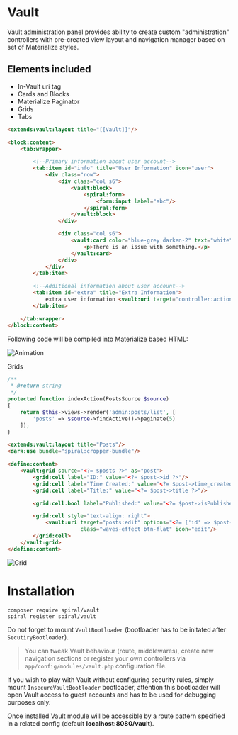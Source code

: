 # Vault 
Vault administration panel provides ability to create custom "administration" controllers with pre-created view layout and navigation manager based on set of Materialize styles.

Elements included
-----------------
* In-Vault uri tag
* Cards and Blocks
* Materialize Paginator
* Grids
* Tabs

```html
<extends:vault:layout title="[[Vault]]"/>

<block:content>
    <tab:wrapper>

        <!--Primary information about user account-->
        <tab:item id="info" title="User Information" icon="user">
            <div class="row">
                <div class="col s6">
                    <vault:block>
                        <spiral:form>
                            <form:input label="abc"/>
                        </spiral:form>
                    </vault:block>
                </div>

                <div class="col s6">
                    <vault:card color="blue-grey darken-2" text="white">
                        <p>There is an issue with something.</p>
                    </vault:card>
                </div>
            </div>
        </tab:item>

        <!--Additional information about user account-->
        <tab:item id="extra" title="Extra Information">
            extra user information <vault:uri target="controller:action">link</vault:uri>
        </tab:item>

    </tab:wrapper>
</block:content>
```

Following code will be compiled into Materialize based HTML:

![Animation](https://raw.githubusercontent.com/spiral/guide/master/resources/albus.gif)

Grids

```php
/**
 * @return string
 */
protected function indexAction(PostsSource $source)
{
    return $this->views->render('admin:posts/list', [
        'posts' => $source->findActive()->paginate(5)
    ]);
}
```

```html
<extends:vault:layout title="Posts"/>
<dark:use bundle="spiral:cropper-bundle"/>

<define:content>
    <vault:grid source="<?= $posts ?>" as="post">
        <grid:cell label="ID:" value="<?= $post->id ?>"/>
        <grid:cell label="Time Created:" value="<?= $post->time_created ?>"/>
        <grid:cell label="Title:" value="<?= $post->title ?>"/>

        <grid:cell.bool label="Published:" value="<?= $post->isPublished() ?>"/>

        <grid:cell style="text-align: right">
            <vault:uri target="posts:edit" options="<?= ['id' => $post->id] ?>"
                       class="waves-effect btn-flat" icon="edit"/>
        </grid:cell>
    </vault:grid>
</define:content>
```

![Grid](https://raw.githubusercontent.com/spiral/guide/master/resources/grid.png)

# Installation

```
composer require spiral/vault
spiral register spiral/vault
```

Do not forget to mount `VaultBootloader` (bootloader has to be initated after `SecutiryBootloader`).

> You can tweak Vault behaviour (route, middlewares), create new navigation sections or register your own controllers via `app/config/modules/vault.php` configuration file.

If you wish to play with Vault without configuring security rules, simply mount `InsecureVaultBootloader` bootloader, attention this bootloader will open Vault access to guest accounts and has to be used for debugging purposes only.

Once installed Vault module will be accessible by a route pattern specified in a related config (default **localhost:8080/vault**).
